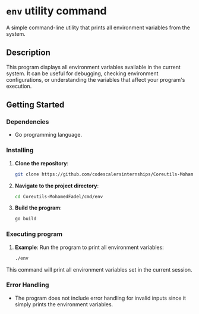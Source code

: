 # `env` utility command

A simple command-line utility that prints all environment variables from the system.

## Description

This program displays all environment variables available in the current system. It can be useful for debugging, checking environment configurations, or understanding the variables that affect your program's execution.

## Getting Started

### Dependencies

- Go programming language.

### Installing

1. **Clone the repository**:
   ```bash
   git clone https://github.com/codescalersinternships/Coreutils-MohamedFadel/tree/development
   ```
2. **Navigate to the project directory**:
   ```bash
   cd Coreutils-MohamedFadel/cmd/env
   ```
3. **Build the program**:
   ```bash
   go build
   ```

### Executing program

1. **Example**: Run the program to print all environment variables:

   ```bash
   ./env
   ```

This command will print all environment variables set in the current session.

### Error Handling

- The program does not include error handling for invalid inputs since it simply prints the environment variables.
